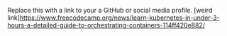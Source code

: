 Replace this with a link to your a GitHub or social media profile.
[weird link]https://www.freecodecamp.org/news/learn-kubernetes-in-under-3-hours-a-detailed-guide-to-orchestrating-containers-114ff420e882/
